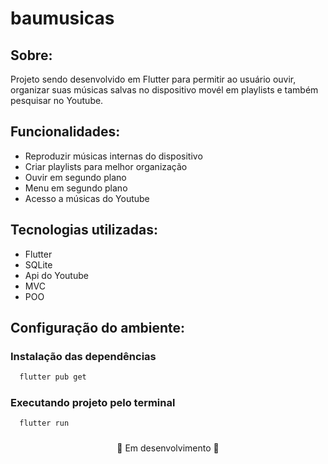 # baumusicas
## Sobre:
<p>Projeto sendo desenvolvido em Flutter para permitir ao usuário ouvir, organizar suas músicas salvas no dispositivo movél  em playlists e também pesquisar no Youtube.</p>

## Funcionalidades:
- Reproduzir músicas internas do dispositivo
- Criar playlists para melhor organização
- Ouvir em segundo plano
- Menu em segundo plano
- Acesso a músicas do Youtube

## Tecnologias utilizadas:
- Flutter
- SQLite
- Api do Youtube
- MVC
- POO

## Configuração do ambiente:

### Instalação das dependências
```bash
  flutter pub get
```
### Executando projeto pelo terminal
```bash
  flutter run
```

### 
<p align="center">🚧 Em desenvolvimento 🚧</p>
